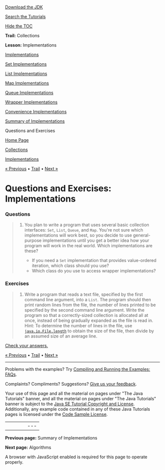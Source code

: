 [Download
the JDK](http://java.sun.com/javase/6/download.jsp)
  
[Search the
Tutorials](../../../search.html)
  
[Hide the TOC](javascript:toggleLeft())

**Trail:** Collections
  
**Lesson:** Implementations

[Implementations](../index.html)

[Set Implementations](../set.html)

[List Implementations](../list.html)

[Map Implementations](../map.html)

[Queue Implementations](../queue.html)

[Wrapper Implementations](../wrapper.html)

[Convenience Implementations](../convenience.html)

[Summary of Implementations](../summary.html)

Questions and Exercises

[Home Page](../../../index.html)
>
[Collections](../../index.html)
>
[Implementations](../index.html)

[« Previous](../summary.html) • [Trail](../../TOC.html) • [Next »](../../algorithms/index.html)

# Questions and Exercises: Implementations

### Questions

> 1. You plan to write a program that uses several basic
>    collection interfaces: `Set`, `List`,
>    `Queue`, and `Map`. You're not sure which
>    implementations will work best, so you decide to use general-purpose
>    implementations until you get a better idea how your program will work
>    in the real world. Which implementations are these?
>
>    - If you need a `Set` implementation that provides value-ordered iteration, which class should you use?
>    - Which class do you use to access wrapper implementations?

### Exercises

> 1. Write a program that reads a text file, specified by the first
>    command line argument, into a `List`. The program
>    should then print random lines from the file, the number of lines
>    printed to be specified by the second command line argument.
>    Write the program so that a correctly-sized collection is
>    allocated all at once, instead of being gradually expanded as the
>    file is read in. Hint: To determine the number of lines in the
>    file, use
>    [`java.io.File.length`](http://download.oracle.com/javase/7/docs/api/java/io/File.html#length())
>    to obtain the size of the file, then divide by an assumed size of an
>    average line.

[Check your answers.](answers.html)

[« Previous](../summary.html)
•
[Trail](../../TOC.html)
•
[Next »](../../algorithms/index.html)

---

Problems with the examples? Try [Compiling and Running
the Examples: FAQs](../../../information/run-examples.html).
  
Complaints? Compliments? Suggestions? [Give
us your feedback](http://download.oracle.com/javase/feedback.html).

Your use of this page and all the material on pages under "The Java Tutorials" banner,
and all the material on pages under "The Java Tutorials" banner is subject to the [Java SE Tutorial Copyright
and License](../../../information/license.html).
Additionally, any example code contained in any of these Java
Tutorials pages is licensed under the
[Code
Sample License](http://developers.sun.com/license/berkeley_license.html).

|  |  |  |  |  |
| --- | --- | --- | --- | --- |
| |  |  | | --- | --- | | duke image | Oracle logo | | [About Oracle](http://www.oracle.com/us/corporate/index.html) | [Oracle Technology Network](http://www.oracle.com/technology/index.html) | [Terms of Service](https://www.samplecode.oracle.com/servlets/CompulsoryClickThrough?type=TermsOfService) | Copyright © 1995, 2011 Oracle and/or its affiliates. All rights reserved. |

**Previous page:** Summary of Implementations
  
**Next page:** Algorithms




A browser with JavaScript enabled is required for this page to operate properly.